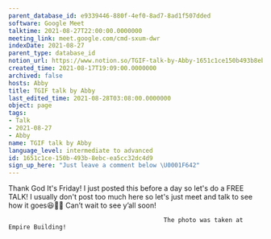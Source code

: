 ```yaml
---
parent_database_id: e9339446-880f-4ef0-8ad7-8ad1f507dded
software: Google Meet
talktime: 2021-08-27T22:00:00.0000000
meeting_link: meet.google.com/cmd-sxum-dwr
indexDate: 2021-08-27
parent_type: database_id
notion_url: https://www.notion.so/TGIF-talk-by-Abby-1651c1ce150b493b8ebcea5cc32dc4d9
created_time: 2021-08-17T19:09:00.0000000
archived: false
hosts: Abby
title: TGIF talk by Abby
last_edited_time: 2021-08-28T03:08:00.0000000
object: page
tags:
- Talk
- 2021-08-27
- Abby
name: TGIF talk by Abby
language_level: intermediate to advanced
id: 1651c1ce-150b-493b-8ebc-ea5cc32dc4d9
sign_up_here: "Just leave a comment below \U0001F642"
---
```




Thank God It's Friday! I just posted this before a day so let's do a FREE TALK!
I usually don't post too much here so let's just meet and talk to see how it goes😆👍🏻
Can’t wait to see y’all soon!



                                               The photo was taken at Empire Building!











